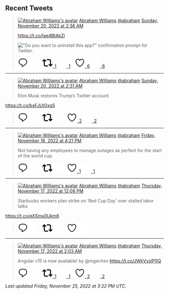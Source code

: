 ## Recent Tweets

> [![Abraham Williams's avatar](https://pbs.twimg.com/profile_images/897079141719195648/_mvh-QJH_mini.jpg)](https://twitter.com/abraham) [Abraham Williams](https://twitter.com/abraham) [@abraham](https://twitter.com/abraham) [Sunday, November 20, 2022 at 2:36 AM](https://twitter.com/abraham/status/1594157678255034371)
>
> https://t.co/Iae4BtAkZi
>
> !["Do you want to uninstall this app?" confirmation prompt for Twitter.](https://pbs.twimg.com/media/Fh-VxFQWAAM4uc2.jpg)
>
> [![Reply](./images/reply_light.svg#gh-light-mode-only "Reply")](https://twitter.com/intent/tweet?in_reply_to=1594157678255034371#gh-light-mode-only)[![Reply](./images/reply.svg#gh-dark-mode-only "Reply")](https://twitter.com/intent/tweet?in_reply_to=1594157678255034371#gh-dark-mode-only)&emsp;[![Retweet](./images/retweet_light.svg#gh-light-mode-only "Retweet")&ensp;1](https://twitter.com/intent/retweet?tweet_id=1594157678255034371#gh-light-mode-only)[![Retweet](./images/retweet.svg#gh-dark-mode-only "Retweet")&ensp;1](https://twitter.com/intent/retweet?tweet_id=1594157678255034371#gh-dark-mode-only)&emsp;[![Like](./images/like_light.svg#gh-light-mode-only "Like")&ensp;6](https://twitter.com/intent/favorite?tweet_id=1594157678255034371#gh-light-mode-only)[![Like](./images/like.svg#gh-dark-mode-only "Like")&ensp;6](https://twitter.com/intent/favorite?tweet_id=1594157678255034371#gh-dark-mode-only)


---

> [![Abraham Williams's avatar](https://pbs.twimg.com/profile_images/897079141719195648/_mvh-QJH_mini.jpg)](https://twitter.com/abraham) [Abraham Williams](https://twitter.com/abraham) [@abraham](https://twitter.com/abraham) [Sunday, November 20, 2022 at 2:31 AM](https://twitter.com/abraham/status/1594156360903426048)
>
> Elon Musk restores Trump’s Twitter account

https://t.co/bsFJUIOxg5
>
> [![Reply](./images/reply_light.svg#gh-light-mode-only "Reply")](https://twitter.com/intent/tweet?in_reply_to=1594156360903426048#gh-light-mode-only)[![Reply](./images/reply.svg#gh-dark-mode-only "Reply")](https://twitter.com/intent/tweet?in_reply_to=1594156360903426048#gh-dark-mode-only)&emsp;[![Retweet](./images/retweet_light.svg#gh-light-mode-only "Retweet")](https://twitter.com/intent/retweet?tweet_id=1594156360903426048#gh-light-mode-only)[![Retweet](./images/retweet.svg#gh-dark-mode-only "Retweet")](https://twitter.com/intent/retweet?tweet_id=1594156360903426048#gh-dark-mode-only)&emsp;[![Like](./images/like_light.svg#gh-light-mode-only "Like")&ensp;2](https://twitter.com/intent/favorite?tweet_id=1594156360903426048#gh-light-mode-only)[![Like](./images/like.svg#gh-dark-mode-only "Like")&ensp;2](https://twitter.com/intent/favorite?tweet_id=1594156360903426048#gh-dark-mode-only)


---

> [![Abraham Williams's avatar](https://pbs.twimg.com/profile_images/897079141719195648/_mvh-QJH_mini.jpg)](https://twitter.com/abraham) [Abraham Williams](https://twitter.com/abraham) [@abraham](https://twitter.com/abraham) [Friday, November 18, 2022 at 4:21 PM](https://twitter.com/abraham/status/1593640647373758466)
>
> Not having any employees to manage outages as perfect for the start of the world cup.
>
> [![Reply](./images/reply_light.svg#gh-light-mode-only "Reply")](https://twitter.com/intent/tweet?in_reply_to=1593640647373758466#gh-light-mode-only)[![Reply](./images/reply.svg#gh-dark-mode-only "Reply")](https://twitter.com/intent/tweet?in_reply_to=1593640647373758466#gh-dark-mode-only)&emsp;[![Retweet](./images/retweet_light.svg#gh-light-mode-only "Retweet")](https://twitter.com/intent/retweet?tweet_id=1593640647373758466#gh-light-mode-only)[![Retweet](./images/retweet.svg#gh-dark-mode-only "Retweet")](https://twitter.com/intent/retweet?tweet_id=1593640647373758466#gh-dark-mode-only)&emsp;[![Like](./images/like_light.svg#gh-light-mode-only "Like")&ensp;1](https://twitter.com/intent/favorite?tweet_id=1593640647373758466#gh-light-mode-only)[![Like](./images/like.svg#gh-dark-mode-only "Like")&ensp;1](https://twitter.com/intent/favorite?tweet_id=1593640647373758466#gh-dark-mode-only)


---

> [![Abraham Williams's avatar](https://pbs.twimg.com/profile_images/897079141719195648/_mvh-QJH_mini.jpg)](https://twitter.com/abraham) [Abraham Williams](https://twitter.com/abraham) [@abraham](https://twitter.com/abraham) [Thursday, November 17, 2022 at 12:08 PM](https://twitter.com/abraham/status/1593214480271675392)
>
> Starbucks workers plan strike on ‘Red Cup Day’ over stalled labor talks

https://t.co/eXSma3Ukm6
>
> [![Reply](./images/reply_light.svg#gh-light-mode-only "Reply")](https://twitter.com/intent/tweet?in_reply_to=1593214480271675392#gh-light-mode-only)[![Reply](./images/reply.svg#gh-dark-mode-only "Reply")](https://twitter.com/intent/tweet?in_reply_to=1593214480271675392#gh-dark-mode-only)&emsp;[![Retweet](./images/retweet_light.svg#gh-light-mode-only "Retweet")](https://twitter.com/intent/retweet?tweet_id=1593214480271675392#gh-light-mode-only)[![Retweet](./images/retweet.svg#gh-dark-mode-only "Retweet")](https://twitter.com/intent/retweet?tweet_id=1593214480271675392#gh-dark-mode-only)&emsp;[![Like](./images/like_light.svg#gh-light-mode-only "Like")](https://twitter.com/intent/favorite?tweet_id=1593214480271675392#gh-light-mode-only)[![Like](./images/like.svg#gh-dark-mode-only "Like")](https://twitter.com/intent/favorite?tweet_id=1593214480271675392#gh-dark-mode-only)


---

> [![Abraham Williams's avatar](https://pbs.twimg.com/profile_images/897079141719195648/_mvh-QJH_mini.jpg)](https://twitter.com/abraham) [Abraham Williams](https://twitter.com/abraham) [@abraham](https://twitter.com/abraham) [Thursday, November 17, 2022 at 2:03 AM](https://twitter.com/abraham/status/1593062361468108800)
>
> Angular v15 is now available! by @mgechev https://t.co/JWkVvzlP0Q
>
> [![Reply](./images/reply_light.svg#gh-light-mode-only "Reply")](https://twitter.com/intent/tweet?in_reply_to=1593062361468108800#gh-light-mode-only)[![Reply](./images/reply.svg#gh-dark-mode-only "Reply")](https://twitter.com/intent/tweet?in_reply_to=1593062361468108800#gh-dark-mode-only)&emsp;[![Retweet](./images/retweet_light.svg#gh-light-mode-only "Retweet")&ensp;1](https://twitter.com/intent/retweet?tweet_id=1593062361468108800#gh-light-mode-only)[![Retweet](./images/retweet.svg#gh-dark-mode-only "Retweet")&ensp;1](https://twitter.com/intent/retweet?tweet_id=1593062361468108800#gh-dark-mode-only)&emsp;[![Like](./images/like_light.svg#gh-light-mode-only "Like")&ensp;2](https://twitter.com/intent/favorite?tweet_id=1593062361468108800#gh-light-mode-only)[![Like](./images/like.svg#gh-dark-mode-only "Like")&ensp;2](https://twitter.com/intent/favorite?tweet_id=1593062361468108800#gh-dark-mode-only)


_Last updated Friday, November 25, 2022 at 3:22 PM UTC._
